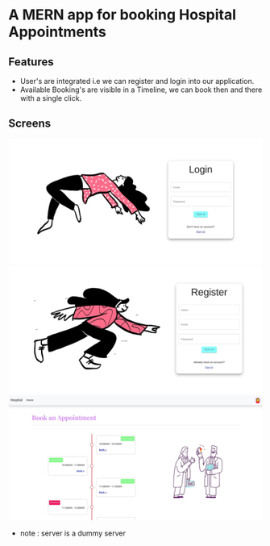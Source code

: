 # A MERN app for booking Hospital Appointments



## Features

- User's are integrated i.e we can register and login into our application.
- Available Booking's are visible in a Timeline, we can book then and there with a single click.

## Screens

<img alt="login" src="images/1.jpg" />
<img alt="register" src="images/2.jpg">
<img alt="home" src="images/3.jpg">

- note : server is a dummy server

